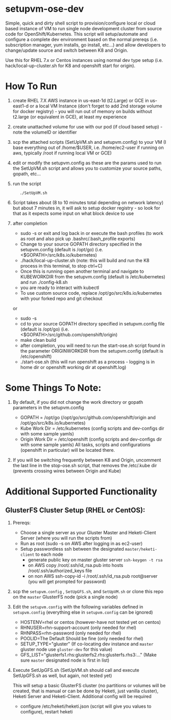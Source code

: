 # setupvm-ose-dev
Simple, quick and dirty shell script to provision/configure local or cloud based instance of VM to run single node development cluster from source code for OpenShift/Kubernetes.  This
script will setup/automate and configure a complete dev environment based on the normal prereqs (i.e. subscription manager, yum installs, go install, etc...) and allow developers to change/update source and switch between K8 and Origin.

Use this for RHEL 7.x or Centos instances using normal dev type setup (i.e. hack/local-up-cluster.sh for K8 and openshift start for origin). 

# How To Run

1.  create RHEL 7.X AWS instance in us-east-1d (t2.Large) or GCE in us-east1-d or a local VM Instance (don't forget to add 2nd storage volume for docker registry) - you will run out of memory on builds without t2.large (or equivalent in GCE), at least my experience
2.  create unattached volume for use with our pod (if cloud based setup) - note the volumeID or identifier
3.  scp the attached scripts (SetUpVM.sh and setupvm.config) to your VM (I base everything out of /home/$USER, i.e. /home/ec2-user if running on aws, typically /root if running local VM or GCE)
4.  edit or modify the setupvm.config as these are the params used to run the SetUpVM.sh script and allows you to customize your source paths, gopath, etc...
5.  run the script

           ./SetUpVM.sh 

6.  Script takes about (8 to 10 minutes total depending on network latency) but about 7 minutes in, it will ask to setup docker registry - so look for that as it expects some input on what block device to use
7.  after completion
      - sudo -s or exit and log back in or execute the bash profiles  (to work as root and also pick up .bashrc/.bash_profile exports)
      - Change to your source GOPATH directory specified in the setupvm.config (default is /opt/go) (i.e. <$GOPATH>/src/k8s.io/kubernetes)
      - ./hack/local-up-cluster.sh   (note:  this will build and run the K8 process in this terminal, to stop ctrl+C)
      - Once this is running open another terminal and navigate to KUBEWORKDIR from the setupvm.config (default is /etc/kubernetes) and run ./config-k8.sh
      - you are ready to interact with kubectl
      - To use custom source code, replace /opt/go/src/k8s.io/kubernetes with your forked repo and git checkout <your-branch>

      or

      - sudo -s
      - cd to your source GOPATH directory specified in setupvm.config file (default is /opt/go) (i.e. <$GOPATH>/src/github.com/openshift/origin)
      - make clean build
      - after completion, you will need to run the start-ose.sh script found in the parameter ORIGINWORKDIR from the setupvm.config (default is /etc/openshift)
      - ./start-ose.sh   (this will run openshift as a process - logging is in home dir or openshift working dir at openshift.log)


# Some Things To Note:

1.  By default, if you did not change the work directory or gopath parameters in the setupvm.config
      - GOPATH = /opt/go   (/opt/go/src/github.com/openshift/origin and /opt/go/src/k8s.io/kubernetes)
      - Kube Work Dir = /etc/kubernetes  (config scripts and dev-configs dir with some sample yamls)
      - Origin Work Dir = /etc/openshift (config scripts and dev-configs dir with some sample yamls)
    All tasks, scripts and configurations (openshift in particular) will be located there.

2.  If you will be switching frequently between K8 and Origin, uncomment the last line in the stop-ose.sh script, that removes the /etc/.kube dir (prevents crossing wires between Origin and Kube)


# Additional Supported Functionality

## GlusterFS Cluster Setup (RHEL or CentOS):

1.  Prereqs:
      - Choose a single server as your Gluster Master and Heketi-Client Server (where you will run the scripts from)
      - Run as root (sudo -s on AWS after logging in as ec2-user)
      - Setup passwordless ssh between the designated `master/heketi-client` to each node
          - generate public key on master gluster server  ```ssh-keygen -t rsa``` 
          - on AWS copy /root/.ssh/id_rsa.pub into hosts /root/.ssh/authorized_keys file
          - on non AWS ssh-copy-id -i /root/.ssh/id_rsa.pub root@server (you will get prompted for password)

2.  scp the `setupvm.config` , `SetUpGFS.sh`, and `SetUpVM.sh` or clone this repo on the `master` GlusterFS node (pick a single node)

3.  Edit the `setupvm.config` with the following variables defined in `setupvm.config` (everything else in `setupvm.config` can be ignored)
      - HOSTENV=rhel or centos (however-have not tested yet on centos)
      - RHNUSER=rhn-support-account (only needed for rhel)
      - RHNPASS=rhn-password (only needed for rhel)
      - POOLID=The Default Should be fine  (only needed for rhel)
      - SETUP_TYPE="gluster"  (If co-locating dev instance and `master` gluster node use `gluster-dev` for this value)
      - GFS_LIST="glusterfs1.rhs:glusterfs2.rhs:glusterfs.rhs3:..." (Make sure `master` designated node is first in list)


4. Execute SetUpGFS.sh (SetUpVM.sh should call and execute SetUpGFS.sh as well, but again, not tested yet)

    This will setup a basic GlusterFS cluster (no partitions or volumes will be created, that is manual or can be done by Heketi, just vanilla cluster), Heketi Server and Heketi-Client.  Additional config will be required

      - configure /etc/heketi/heketi.json (script will give you values to configure), restart heketi



